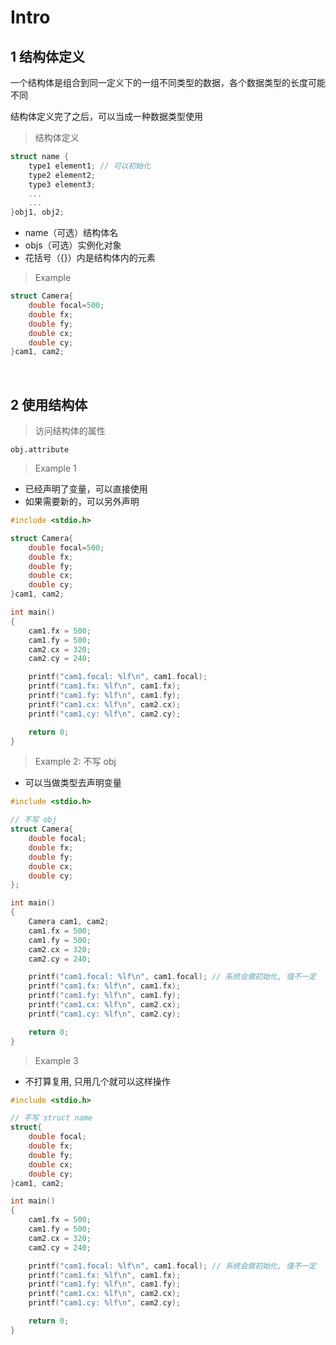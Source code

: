 
# Intro
## 1 结构体定义
一个结构体是组合到同一定义下的一组不同类型的数据，各个数据类型的长度可能不同

结构体定义完了之后，可以当成一种数据类型使用
>结构体定义
```c++
struct name {
    type1 element1; // 可以初始化
    type2 element2;
    type3 element3;
    ...
    ...
}obj1, obj2;
```
- name（可选）结构体名
- objs（可选）实例化对象
- 花括号（{}）内是结构体内的元素


>Example
```c++
struct Camera{
    double focal=500;
    double fx;
    double fy;
    double cx;
    double cy;
}cam1, cam2;
```


&emsp;
## 2 使用结构体
>访问结构体的属性
```
obj.attribute
```
>Example 1
- 已经声明了变量，可以直接使用
- 如果需要新的，可以另外声明
```c++
#include <stdio.h>

struct Camera{
    double focal=500;
    double fx;
    double fy;
    double cx;
    double cy;
}cam1, cam2;

int main()
{
    cam1.fx = 500;
    cam1.fy = 500;
    cam2.cx = 320;
    cam2.cy = 240;

    printf("cam1.focal: %lf\n", cam1.focal);
    printf("cam1.fx: %lf\n", cam1.fx);
    printf("cam1.fy: %lf\n", cam1.fy);
    printf("cam1.cx: %lf\n", cam2.cx);
    printf("cam1.cy: %lf\n", cam2.cy);

    return 0;
}
```

>Example 2: 不写 obj
- 可以当做类型去声明变量
```c++
#include <stdio.h>

// 不写 obj
struct Camera{
    double focal;
    double fx;
    double fy;
    double cx;
    double cy;
};

int main()
{
    Camera cam1, cam2;
    cam1.fx = 500;
    cam1.fy = 500;
    cam2.cx = 320;
    cam2.cy = 240;

    printf("cam1.focal: %lf\n", cam1.focal); // 系统会做初始化, 值不一定
    printf("cam1.fx: %lf\n", cam1.fx);
    printf("cam1.fy: %lf\n", cam1.fy);
    printf("cam1.cx: %lf\n", cam2.cx);
    printf("cam1.cy: %lf\n", cam2.cy);

    return 0;
}
```

>Example 3
- 不打算复用, 只用几个就可以这样操作
```c++
#include <stdio.h>

// 不写 struct name
struct{
    double focal;
    double fx;
    double fy;
    double cx;
    double cy;
}cam1, cam2;

int main()
{
    cam1.fx = 500;
    cam1.fy = 500;
    cam2.cx = 320;
    cam2.cy = 240;

    printf("cam1.focal: %lf\n", cam1.focal); // 系统会做初始化, 值不一定
    printf("cam1.fx: %lf\n", cam1.fx);
    printf("cam1.fy: %lf\n", cam1.fy);
    printf("cam1.cx: %lf\n", cam2.cx);
    printf("cam1.cy: %lf\n", cam2.cy);

    return 0;
}
```
